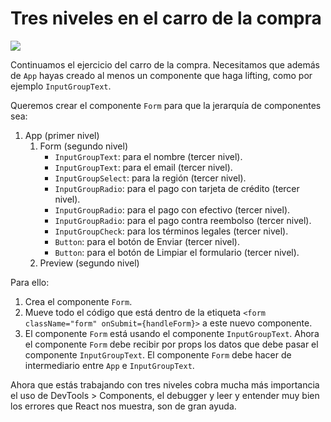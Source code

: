 # Tres niveles en el carro de la compra

![](https://774018087-files.gitbook.io/~/files/v0/b/gitbook-28427.appspot.com/o/assets%2F-MdR67vc7P9nPSm8gsCY%2Fsync%2Fd166b2b851e87f98072ec24e236b54308aec8589.png?generation=1631780516651902&alt=media)

Continuamos el ejercicio del carro de la compra. Necesitamos que además de `App` hayas creado al menos un componente que haga lifting, como por ejemplo `InputGroupText`.

Queremos crear el componente `Form` para que la jerarquía de componentes sea:

1. App (primer nivel)
   1. Form (segundo nivel)
      - `InputGroupText`: para el nombre (tercer nivel).
      - `InputGroupText`: para el email (tercer nivel).
      - `InputGroupSelect`: para la región (tercer nivel).
      - `InputGroupRadio`: para el pago con tarjeta de crédito (tercer nivel).
      - `InputGroupRadio`: para el pago con efectivo (tercer nivel).
      - `InputGroupRadio`: para el pago contra reembolso (tercer nivel).
      - `InputGroupCheck`: para los términos legales (tercer nivel).
      - `Button`: para el botón de Enviar (tercer nivel).
      - `Button`: para el botón de Limpiar el formulario (tercer nivel).
   2. Preview (segundo nivel)

Para ello:

1. Crea el componente ``Form``.
2. Mueve todo el código que está dentro de la etiqueta ``<form className="form" onSubmit={handleForm}>`` a este nuevo componente.
3. El componente ``Form`` está usando el componente ``InputGroupText``. Ahora el componente ``Form`` debe recibir por props los datos que debe pasar el componente ``InputGroupText``. El componente ``Form`` debe hacer de intermediario entre ``App`` e ``InputGroupText``.

Ahora que estás trabajando con tres niveles cobra mucha más importancia el uso de DevTools > Components, el debugger y leer y entender muy bien los errores que React nos muestra, son de gran ayuda.
